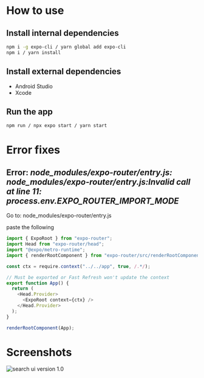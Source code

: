 # **How to use**

## **Install internal dependencies**

```sh
npm i -g expo-cli / yarn global add expo-cli
npm i / yarn install
```

## **Install external dependencies**

- Android Studio
- Xcode

## **Run the app**

```sh
npm run / npx expo start / yarn start
```

# **Error fixes**

## **Error**: _node_modules/expo-router/entry.js: node_modules/expo-router/entry.js:Invalid call at line 11: process.env.EXPO_ROUTER_IMPORT_MODE_

Go to: node_modules/expo-router/entry.js

paste the following

```js
import { ExpoRoot } from "expo-router";
import Head from "expo-router/head";
import "@expo/metro-runtime";
import { renderRootComponent } from "expo-router/src/renderRootComponent";

const ctx = require.context("../../app", true, /.*/);

// Must be exported or Fast Refresh won't update the context
export function App() {
  return (
    <Head.Provider>
      <ExpoRoot context={ctx} />
    </Head.Provider>
  );
}

renderRootComponent(App);
```

# **Screenshots**

![search ui version 1.0](/screenshot/search-ui-v1.png)
